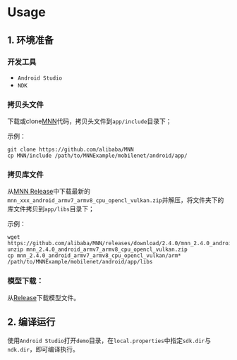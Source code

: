 # Usage

## 1. 环境准备

### 开发工具
- `Android Studio`
- `NDK`

### 拷贝头文件
下载或clone[MNN](https://github.com/alibaba/MNN)代码，拷贝头文件到`app/include`目录下；

示例：
```
git clone https://github.com/alibaba/MNN
cp MNN/include /path/to/MNNExample/mobilenet/android/app/
```

### 拷贝库文件
从[MNN Release](https://github.com/alibaba/MNN/releases)中下载最新的`mnn_xxx_android_armv7_armv8_cpu_opencl_vulkan.zip`并解压，将文件夹下的库文件拷贝到`app/libs`目录下；

示例：
```
wget https://github.com/alibaba/MNN/releases/download/2.4.0/mnn_2.4.0_android_armv7_armv8_cpu_opencl_vulkan.zip
unzip mnn_2.4.0_android_armv7_armv8_cpu_opencl_vulkan.zip
cp mnn_2.4.0_android_armv7_armv8_cpu_opencl_vulkan/arm* /path/to/MNNExample/mobilenet/android/app/libs
```


### 模型下载：
从[Release](https://github.com/wangzhaode/mobilenet-mnn/releases/tag/v1.0)下载模型文件。

## 2. 编译运行

使用`Android Studio`打开`demo`目录，在`local.properties`中指定`sdk.dir`与`ndk.dir`，即可编译执行。
